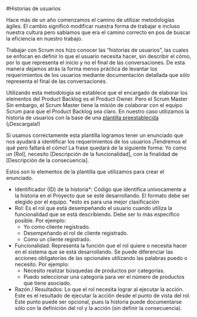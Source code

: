 <!--
.. title: Historias de usuarios
.. slug: historias-de-usuarios
.. date: 2018-07-26 10:56:09 UTC-03:00
.. tags: 
.. category: 
.. link: 
.. description: 
.. type: text
.. author: cuberti
-->

#Historias de usuarios

Hace más de un año comenzamos el camino de utilizar metodologías ágiles. El cambio significó modificar nuestra forma de trabajar e incluso nuestra cultura pero sabíamos que era el camino correcto en pos de buscar la eficiencia en nuestro trabajo. 

Trabajar con Scrum nos hizo conocer las “historias de usuarios”, las cuales se enfocan en definir lo que el usuario necesita hacer, sin describir el cómo, por lo que representa el inicio y no el final de las conversaciones. De esta manera dejamos atrás la forma menos práctica de levantar los requerimientos de los usuarios mediante documentación detallada que sólo representa el final de las conversaciones. 

Utilizando esta metodología se establece que el encargado de elaborar los elementos del Product Backlog es el Product Owner. Pero el Scrum Master 
Sin embargo, el Scrum Master tiene la misión de colaborar con el equipo Scrum para que el Product Backlog sea claro. En nuestro caso utilizamos la historia de usuarios con la base de una [plantilla preestablecida](https://docs.google.com/spreadsheets/d/1MYYvXNzlVvkRYhLEw83IhosMJDhnAcsgh88GLw0CcIk/edit#gid=0 "plantilla preestablecida") 
(¡Descargala!)



Si usamos correctamente esta plantilla logramos tener un enunciado que nos ayudará a identificar los requerimientos de los usuarios ¡Tendremos el qué pero faltará el cómo! La frase quedará de la siguiente forma: Yo como un [Rol], necesito [Descripción de la funcionalidad], con la finalidad de [Descripción de la consecuencia]. 

Estos son lo elementos de la plantilla que utilizamos para crear el enunciado. 

- Identificador (ID) de la historia*: Código que identifica unívocamente a la historia en el Proyecto que se esté desarrollando. El formato debe ser elegido por el equipo.  *esto es para una mejor clasificación
- Rol: Es el rol que está desempeñando el usuario cuando utiliza la funcionalidad que se está describiendo. Debe ser lo más específico posible. Por ejemplo: 
    - Yo como cliente registrado. 
    - Desempeñando el rol de cliente registrado. 
    - Como un cliente registrado. 
- Funcionalidad: Representa la función que el rol quiere o necesita hacer en el sistema que se está desarrollando. Se puede diferenciar las acciones obligatorias de las opcionales utilizando las palabras puedo o necesito. Por ejemplo:
    - Necesito realizar búsquedas de productos por categorías. 
    - Puedo seleccionar una categoría para ver el número de productos que tiene asociado. 
- Razón / Resultados: Lo que el rol necesita lograr al ejecutar la acción. Este es el resultado de ejecutar la acción desde el punto de vista del rol. Este punto puede ser opcional, pues la historia puede documentarse sólo con la definición del rol y la acción (sin definir la consecuencia). 

